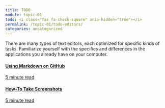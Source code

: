 ```yaml
---
title: TODO
module: topic-01
todo: <i class="fas fa-check-square" aria-hidden="true"></i>
permalink: /topic-01/todo-editors/
categories: uncategorized
---
```


There are many types of text editors, each optimized for specific kinds of tasks. Familiarize yourself with the specifics and differences in the applications you already have on your computer.

<div class="row text-center">

  <div class="col-lg-4">
    <div class="bs-component">
      <div class="list-group">
        <a href="[https://guides.github.com/pdfs/markdown-cheatsheet-online.pdf](https://docs.github.com/en/get-started/writing-on-github/getting-started-with-writing-and-formatting-on-github/basic-writing-and-formatting-syntax)" target="_blank" class="list-group-item">
          <i class="icon-hw fab fa-markdown" aria-hidden="true"></i>
          <h4 class="list-group-item-heading">Using Markdown on GitHub</h4>
          <div class="divider-hw"></div>
          <p class="list-group-item-text"><i class="far fa-clock" aria-hidden="true"></i> 5 minute read</p>
        </a>
      </div>
    </div>
  </div>
  <div class="col-lg-4">
    <div class="bs-component">
      <div class="list-group">
        <a href="https://www.theverge.com/2019/11/8/20953522/how-to-take-screenshot-mac-windows-pc-iphone-android" target="_blank" class="list-group-item">
          <i class="icon-hw fas fa-object-group" aria-hidden="true"></i>
          <h4 class="list-group-item-heading">How-To Take Screenshots</h4>
          <div class="divider-hw"></div>
          <p class="list-group-item-text"><i class="far fa-clock" aria-hidden="true"></i> 5 minute read</p>
        </a>
      </div>
    </div>
  </div>
</div>
